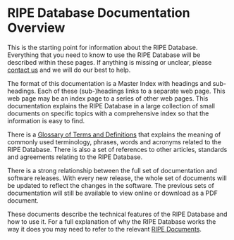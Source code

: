 # RIPE Database Documentation Overview

This is the starting point for information about the RIPE Database. Everything that you need to know to use the RIPE Database will be described within these pages. If anything is missing or unclear, please [contact us](https://www.ripe.net/contact-form?topic=ripe_dbm) and we will do our best to help.

The format of this documentation is a Master Index with headings and sub-headings. Each of these (sub-)headings links to a separate web page. This web page may be an index page to a series of other web pages. This documentation explains the RIPE Database in a large collection of small documents on specific topics with a comprehensive index so that the information is easy to find.

There is a [Glossary of Terms and Definitions](https://www.ripe.net/manage-ips-and-asns/db/support/documentation/glossary) that explains the meaning of commonly used terminology, phrases, words and acronyms related to the RIPE Database. There is also a set of references to other articles, standards and agreements relating to the RIPE Database.

There is a strong relationship between the full set of documentation and software releases. With every new release, the whole set of documents will be updated to reflect the changes in the software. The previous sets of documentation will still be available to view online or download as a PDF document.

These documents describe the technical features of the RIPE Database and how to use it. For a full explanation of why the RIPE Database works the way it does you may need to refer to the relevant [RIPE Documents](https://www.ripe.net/publications/docs/ripe-documents).